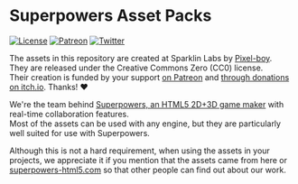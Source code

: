 # Superpowers Asset Packs

[![License](https://img.shields.io/badge/license-CC0-blue.svg)](https://github.com/sparklinlabs/superpowers-asset-packs/blob/master/LICENSE.txt)
[![Patreon](https://img.shields.io/badge/patreon-support%20us-brightgreen.svg)](https://www.patreon.com/SparklinLabs)
[![Twitter](https://img.shields.io/twitter/follow/SuperpowersDev.svg?style=social)](https://twitter.com/SuperpowersDev)

The assets in this repository are created at Sparklin Labs by [Pixel-boy](https://twitter.com/2pblog1).  
They are released under the Creative Commons Zero (CC0) license.  
Their creation is funded by your support [on Patreon](http://patreon.com/SparklinLabs) and [through donations on itch.io](http://sparklinlabs.itch.io/superpowers). Thanks! ♥

We're the team behind [Superpowers, an HTML5 2D+3D game maker](http://superpowers-html5.com) with real-time collaboration features.  
Most of the assets can be used with any engine, but they are particularly well suited for use with Superpowers.

Although this is not a hard requirement, when using the assets in your projects, we appreciate it if you mention that the assets came from here or [superpowers-html5.com](http://superpowers-html5.com) so that other people can find out about our work.
